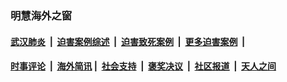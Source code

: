 
### 明慧海外之窗

####  [武汉肺炎](indexes/365.md?t=04201301) &nbsp;|&nbsp;  [迫害案例综述](indexes/328.md?t=04201301) &nbsp;|&nbsp; [迫害致死案例](indexes/277.md?t=04201301)  &nbsp;|&nbsp; [更多迫害案例](indexes/81.md?t=04201301)  &nbsp;|&nbsp; 
####  [时事评论](indexes/19.md?t=04201301) &nbsp;|&nbsp; [海外简讯](indexes/245.md?t=04201301)&nbsp;|&nbsp;  [社会支持](indexes/140.md?t=04201301) &nbsp;|&nbsp; [褒奖决议](indexes/282.md?t=04201301) &nbsp;|&nbsp; [社区报道](indexes/91.md?t=04201301)  &nbsp;|&nbsp; [天人之间](indexes/78.md?t=04201301) 

